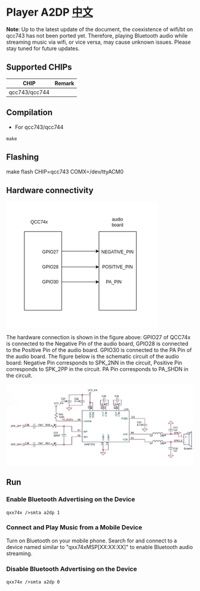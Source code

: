 # Player A2DP [中文](README_zh.md)

**Note**: Up to the latest update of the document, the coexistence of wifi/bt on qcc743 has not been ported yet. Therefore, playing Bluetooth audio while streaming music via wifi, or vice versa, may cause unknown issues. Please stay tuned for future updates.

## Supported CHIPs

|      CHIP        | Remark |
|:----------------:|:------:|
|qcc743/qcc744       |        |

## Compilation

- For qcc743/qcc744

```
make
```

## Flashing
make flash CHIP=qcc743 COMX=/dev/ttyACM0

## Hardware connectivity

![](picture/hard.png)

The hardware connection is shown in the figure above: GPIO27 of QCC74x is connected to the Negative Pin of the audio board, GPIO28 is connected to the Positive Pin of the audio board. GPIO30 is connected to the PA Pin of the audio board. The figure below is the schematic circuit of the audio board: Negative Pin corresponds to SPK_2NN in the circuit, Positive Pin corresponds to SPK_2PP in the circuit. PA Pin corresponds to PA_SHDN in the circuit.

![](picture/speaker.png)

## Run

### Enable Bluetooth Advertising on the Device

```
qxx74x />smta a2dp 1
```

### Connect and Play Music from a Mobile Device
Turn on Bluetooth on your mobile phone.
Search for and connect to a device named similar to "qxx74xMSP[XX:XX:XX]" to enable Bluetooth audio streaming.

### Disable Bluetooth Advertising on the Device

```
qxx74x />smta a2dp 0
```
